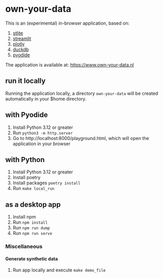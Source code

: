 # own-your-data

This is an (experimental) in-browser application, based on:
1. [stlite](https://github.com/whitphx/stlite)
2. [streamlit](https://streamlit.io/)
3. [plotly](https://plotly.com/)
4. [duckdb](https://duckdb.org/)
5. [pyodide](https://pyodide.org/en/stable/)

The application is available at: https://www.own-your-data.nl


## run it locally

Running the application locally, a directory `own-your-data` will be created automatically in your $home directory.

## with Pyodide
1. Install Python 3.12 or greater
2. Run `python3 -m http.server`
3. Go to http://localhost:8000/playground.html, which will open the application in your browser

## with Python
1. Install Python 3.12 or greater
2. Install poetry
3. Install packages `poetry install`
4. Run `make local_run`

## as a desktop app
1. Install npm
2. Run `npm install`
3. Run `npm run dump`
4. Run `npm run serve`

### Miscellaneous

#### Generate synthetic data
1. Run app locally and execute `make demo_file`